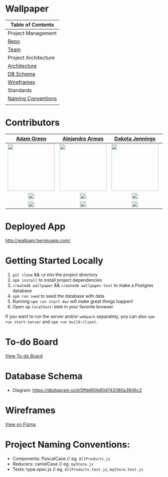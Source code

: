 # Wallpaper

| Table of Contents                                                                                          |
| ---------------------------------------------------------------------------------------------------------- |
| Project Management                                                                                         |
| [Repo](https://github.com/agreen8911/Full-Racks-Academy_Grace_Shopper/tree/main) |
| [Team](https://github.com/orgs/GraceShopper-Avacardio/people) |
| Project Architecture                                                                                       |
| [Architecture](https://github.com/2011-FSA-Alpha/GraceShopper/wiki/Project-Architecture)                   |
| [DB Schema](https://dbdiagram.io/d/5ffdd60b80d742080a3606c2)                                               |
| [Wireframes](https://www.figma.com/file/OaM113RKVYajEhSjtietB7/Wallpapr?node-id=0%3A1)                     |
| Standards                                                                                                  |
| [Naming Conventions](https://github.com/2011-FSA-Alpha/GraceShopper/wiki#naming-conventions)               |
                |

# Contributors

[Adam Green](https://www.linkedin.com/in/agreen01/) | [Alejandro Armas](https://www.linkedin.com/in/alejandroarmas66/) | [Dakota Jennings](https://www.linkedin.com/in/dakotamjennings/) | [Daniel Rodriguez](https://www.linkedin.com/in/daniel-a-rodriguez-/) | 
| :----------------------------------------------------------------------------------------------------------------------------------------------------------------: | :----------------------------------------------------------------------------------------------------------------------------------------------------------------: | :----------------------------------------------------------------------------------------------------------------------------------------------------------------: | :-------------------------------------------------------------------------------------------------------------------------------------------------------------: |
| <img src=https://github.com/agreen8911/Full-Racks-Academy_Grace_Shopper/assets/124797284/f0564196-7ec8-4572-b784-d40f5edd3b4b width = "150" /> | <img src= https://github.com/agreen8911/Full-Racks-Academy_Grace_Shopper/assets/124797284/a707f059-4b15-40a2-90b0-77e155477dfa width = "150" /> | <img src=https://github.com/agreen8911/Full-Racks-Academy_Grace_Shopper/assets/124797284/c688ca68-60c6-48d5-a730-61ca4acc69cb width = "150" /> | <img src=https://github.com/agreen8911/Full-Racks-Academy_Grace_Shopper/assets/124797284/94d6ccfa-b9bc-4f85-be95-d48f353d317d width = "150" /> |
|[<img src="https://user-images.githubusercontent.com/36062933/108450440-38656600-7233-11eb-9ed0-34ecedcae435.png" width="20"> ](https://github.com/agreen8911)   |   [<img src="https://user-images.githubusercontent.com/36062933/108450440-38656600-7233-11eb-9ed0-34ecedcae435.png" width="20"> ](https://github.com/lxarmas)    |   [<img src="https://user-images.githubusercontent.com/36062933/108450440-38656600-7233-11eb-9ed0-34ecedcae435.png" width="20"> ](https://github.com/DMJennings)    |   [<img src="https://user-images.githubusercontent.com/36062933/108450440-38656600-7233-11eb-9ed0-34ecedcae435.png" width="20"> ](https://github.com/D-A-Rod)    |
|[ <img src="https://static.licdn.com/sc/h/al2o9zrvru7aqj8e1x2rzsrca" width="20"> ](https://www.linkedin.com/in/agreen01/) | [ <img src="https://static.licdn.com/sc/h/al2o9zrvru7aqj8e1x2rzsrca" width="20"> ](https://www.linkedin.com/in/alejandroarmas66/) | [ <img src="https://static.licdn.com/sc/h/al2o9zrvru7aqj8e1x2rzsrca" width="20"> ](https://www.linkedin.com/in/dakotamjennings/) | [ <img src="https://static.licdn.com/sc/h/al2o9zrvru7aqj8e1x2rzsrca" width="20"> ](https://www.linkedin.com/in/daniel-a-rodriguez-/)                   |

# Deployed App

http://wallpapr.herokuapp.com/

# Getting Started Locally

1.  `git clone` && `cd` into the project directory
1.  `npm install` to install project dependencies
1.  `createdb wallpaper` && `createdb wallpaper-test` to make a Postgres database
1.  `npm run seed` to seed the database with data
1.  Running `npm run start-dev` will make great things happen!
1.  Open up `localhost:8080` in your favorite browser

If you want to run the server and/or `webpack` separately, you can also
`npm run start-server` and `npm run build-client`.

# To-do Board

[View To-do Board](https://github.com/2011-FSA-Alpha/GraceShopper/projects/1)

# Database Schema

* Diagram: https://dbdiagram.io/d/5ffdd60b80d742080a3606c2

# Wireframes

[View on Figma](https://www.figma.com/file/OaM113RKVYajEhSjtietB7/Wallpapr?node-id=0%3A1)

# Project Naming Conventions:

* Components: PascalCase // eg. `AllProducts.js`
* Reducers: camelCase // eg. `myStore.js`
* Tests: type.spec.js // eg. `AllProducts.test.js`, `myStore.test.js`




